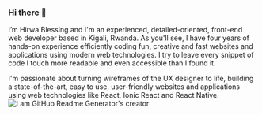 ### Hi there 👋
I’m Hirwa Blessing and I'm an experienced, detailed-oriented, front-end web developer based in Kigali, Rwanda. As you'll see, I have four years of hands-on experience efficiently coding fun, creative and fast websites and applications using modern web technologies. I try to leave every snippet of code I touch more readable and even accessible than I found it.

I'm passionate about turning wireframes of the UX designer to life, building a state-of-the-art, easy to use, user-friendly websites and applications using web technologies like React, Ionic React and React Native.
![I am GitHub Readme Generator's creator](https://hirwablessing.github.io/github-profile-readme-generator/images/banner.png)
